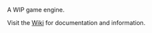 A WIP game engine.

Visit the [Wiki](https://github.com/CMDR-3/Waterfall/wiki) for documentation and information.

